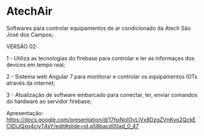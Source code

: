 # AtechAir
Softwares para controlar equipamentos de ar condicionado da Atech São José dos Campos;

VERSÃO 02: 

1 - Utiliza as tecnologias do firebase para controlar e ler as informaçes dos devices em tempo real;

2 - Sistema web Angular 7 para monitorar e controlar os equipamentos IOTs através da internet;

3 - Atualização de software embarcado para conectar, ler, enviar comandos  do hardware ao servidor firebase;

Apresentação:
https://docs.google.com/presentation/d/17hxNolOvLjVx8DzgZVnKvo2QckECtDiJQxq4ciyT4sY/edit#slide=id.g58bacd00ad_0_47



